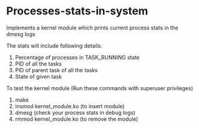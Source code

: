 # Processes-stats-in-system
Implements a kernel module which prints current process stats in the dmesg logs

The stats will include following details:

1) Percentage of processes in TASK_RUNNING state
2) PID of all the tasks
3) PID of parent task of all the tasks
4) State of given task

To test the kernel module (Run these commands with superuser privileges)

1) make
2) insmod kernel_module.ko     (to insert module)
3) dmesg                       (check your process stats in debug logs)
4) rmmod kernel_module.ko      (to remove the module)
